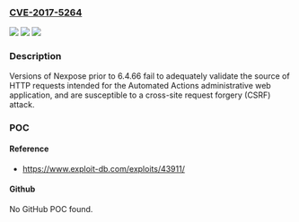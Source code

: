### [CVE-2017-5264](https://cve.mitre.org/cgi-bin/cvename.cgi?name=CVE-2017-5264)
![](https://img.shields.io/static/v1?label=Product&message=Nexpose&color=blue)
![](https://img.shields.io/static/v1?label=Version&message=n%2Fa&color=blue)
![](https://img.shields.io/static/v1?label=Vulnerability&message=CWE-352%20(Cross-Site%20Request%20Forgery%20(CSRF))&color=brighgreen)

### Description

Versions of Nexpose prior to 6.4.66 fail to adequately validate the source of HTTP requests intended for the Automated Actions administrative web application, and are susceptible to a cross-site request forgery (CSRF) attack.

### POC

#### Reference
- https://www.exploit-db.com/exploits/43911/

#### Github
No GitHub POC found.

